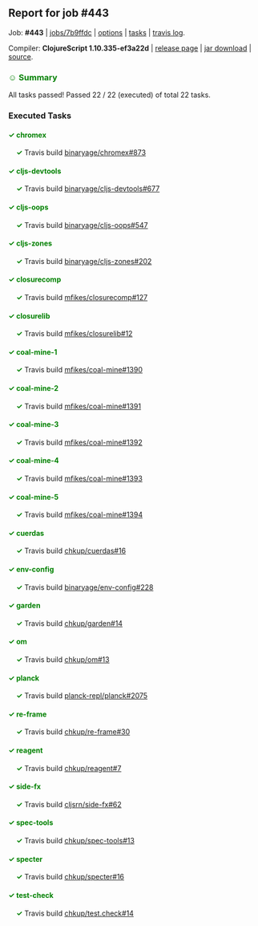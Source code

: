 ## Report for job #443

Job: **#443** | [jobs/7b9ffdc](https://github.com/cljs-oss/canary/commit/7b9ffdc3af39f088605f1f8c436198c1a2a868d9) | [options](options.edn) | [tasks](tasks.edn) | [travis log](https://travis-ci.org/cljs-oss/canary/builds/396213080).

Compiler: **ClojureScript 1.10.335-ef3a22d** | [release page](https://github.com/cljs-oss/canary/releases/tag/r1.10.335-ef3a22d) | [jar download](https://github.com/cljs-oss/canary/releases/download/r1.10.335-ef3a22d/clojurescript-1.10.335-ef3a22d.jar) | [source](https://github.com/clojure/clojurescript/commit/ef3a22d1f068ced3bddcfe37e8ab9821198ce107).

### <b style='color:green'>☺ Summary</b>

All tasks passed! Passed 22 / 22 (executed) of total 22 tasks.

### Executed Tasks

#### <b style='color:green'>&#x2713; chromex</b>
&nbsp;&nbsp;&nbsp;&nbsp;<b style='color:green'>&#x2713;</b> Travis build [binaryage/chromex#873](https://travis-ci.org/binaryage/chromex/builds/396213851)<br>

#### <b style='color:green'>&#x2713; cljs-devtools</b>
&nbsp;&nbsp;&nbsp;&nbsp;<b style='color:green'>&#x2713;</b> Travis build [binaryage/cljs-devtools#677](https://travis-ci.org/binaryage/cljs-devtools/builds/396213853)<br>

#### <b style='color:green'>&#x2713; cljs-oops</b>
&nbsp;&nbsp;&nbsp;&nbsp;<b style='color:green'>&#x2713;</b> Travis build [binaryage/cljs-oops#547](https://travis-ci.org/binaryage/cljs-oops/builds/396213857)<br>

#### <b style='color:green'>&#x2713; cljs-zones</b>
&nbsp;&nbsp;&nbsp;&nbsp;<b style='color:green'>&#x2713;</b> Travis build [binaryage/cljs-zones#202](https://travis-ci.org/binaryage/cljs-zones/builds/396213861)<br>

#### <b style='color:green'>&#x2713; closurecomp</b>
&nbsp;&nbsp;&nbsp;&nbsp;<b style='color:green'>&#x2713;</b> Travis build [mfikes/closurecomp#127](https://travis-ci.org/mfikes/closurecomp/builds/396213863)<br>

#### <b style='color:green'>&#x2713; closurelib</b>
&nbsp;&nbsp;&nbsp;&nbsp;<b style='color:green'>&#x2713;</b> Travis build [mfikes/closurelib#12](https://travis-ci.org/mfikes/closurelib/builds/396213865)<br>

#### <b style='color:green'>&#x2713; coal-mine-1</b>
&nbsp;&nbsp;&nbsp;&nbsp;<b style='color:green'>&#x2713;</b> Travis build [mfikes/coal-mine#1390](https://travis-ci.org/mfikes/coal-mine/builds/396213870)<br>

#### <b style='color:green'>&#x2713; coal-mine-2</b>
&nbsp;&nbsp;&nbsp;&nbsp;<b style='color:green'>&#x2713;</b> Travis build [mfikes/coal-mine#1391](https://travis-ci.org/mfikes/coal-mine/builds/396213872)<br>

#### <b style='color:green'>&#x2713; coal-mine-3</b>
&nbsp;&nbsp;&nbsp;&nbsp;<b style='color:green'>&#x2713;</b> Travis build [mfikes/coal-mine#1392](https://travis-ci.org/mfikes/coal-mine/builds/396213884)<br>

#### <b style='color:green'>&#x2713; coal-mine-4</b>
&nbsp;&nbsp;&nbsp;&nbsp;<b style='color:green'>&#x2713;</b> Travis build [mfikes/coal-mine#1393](https://travis-ci.org/mfikes/coal-mine/builds/396213886)<br>

#### <b style='color:green'>&#x2713; coal-mine-5</b>
&nbsp;&nbsp;&nbsp;&nbsp;<b style='color:green'>&#x2713;</b> Travis build [mfikes/coal-mine#1394](https://travis-ci.org/mfikes/coal-mine/builds/396213900)<br>

#### <b style='color:green'>&#x2713; cuerdas</b>
&nbsp;&nbsp;&nbsp;&nbsp;<b style='color:green'>&#x2713;</b> Travis build [chkup/cuerdas#16](https://travis-ci.org/chkup/cuerdas/builds/396213904)<br>

#### <b style='color:green'>&#x2713; env-config</b>
&nbsp;&nbsp;&nbsp;&nbsp;<b style='color:green'>&#x2713;</b> Travis build [binaryage/env-config#228](https://travis-ci.org/binaryage/env-config/builds/396213906)<br>

#### <b style='color:green'>&#x2713; garden</b>
&nbsp;&nbsp;&nbsp;&nbsp;<b style='color:green'>&#x2713;</b> Travis build [chkup/garden#14](https://travis-ci.org/chkup/garden/builds/396213914)<br>

#### <b style='color:green'>&#x2713; om</b>
&nbsp;&nbsp;&nbsp;&nbsp;<b style='color:green'>&#x2713;</b> Travis build [chkup/om#13](https://travis-ci.org/chkup/om/builds/396213920)<br>

#### <b style='color:green'>&#x2713; planck</b>
&nbsp;&nbsp;&nbsp;&nbsp;<b style='color:green'>&#x2713;</b> Travis build [planck-repl/planck#2075](https://travis-ci.org/planck-repl/planck/builds/396213951)<br>

#### <b style='color:green'>&#x2713; re-frame</b>
&nbsp;&nbsp;&nbsp;&nbsp;<b style='color:green'>&#x2713;</b> Travis build [chkup/re-frame#30](https://travis-ci.org/chkup/re-frame/builds/396213924)<br>

#### <b style='color:green'>&#x2713; reagent</b>
&nbsp;&nbsp;&nbsp;&nbsp;<b style='color:green'>&#x2713;</b> Travis build [chkup/reagent#7](https://travis-ci.org/chkup/reagent/builds/396214130)<br>

#### <b style='color:green'>&#x2713; side-fx</b>
&nbsp;&nbsp;&nbsp;&nbsp;<b style='color:green'>&#x2713;</b> Travis build [cljsrn/side-fx#62](https://travis-ci.org/cljsrn/side-fx/builds/396213965)<br>

#### <b style='color:green'>&#x2713; spec-tools</b>
&nbsp;&nbsp;&nbsp;&nbsp;<b style='color:green'>&#x2713;</b> Travis build [chkup/spec-tools#13](https://travis-ci.org/chkup/spec-tools/builds/396214106)<br>

#### <b style='color:green'>&#x2713; specter</b>
&nbsp;&nbsp;&nbsp;&nbsp;<b style='color:green'>&#x2713;</b> Travis build [chkup/specter#16](https://travis-ci.org/chkup/specter/builds/396214041)<br>

#### <b style='color:green'>&#x2713; test-check</b>
&nbsp;&nbsp;&nbsp;&nbsp;<b style='color:green'>&#x2713;</b> Travis build [chkup/test.check#14](https://travis-ci.org/chkup/test.check/builds/396214149)<br>